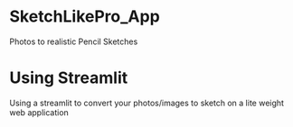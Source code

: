 # SketchLikePro_App
Photos to realistic Pencil Sketches

# Using Streamlit

Using a streamlit to convert your photos/images to sketch on a lite weight web application
